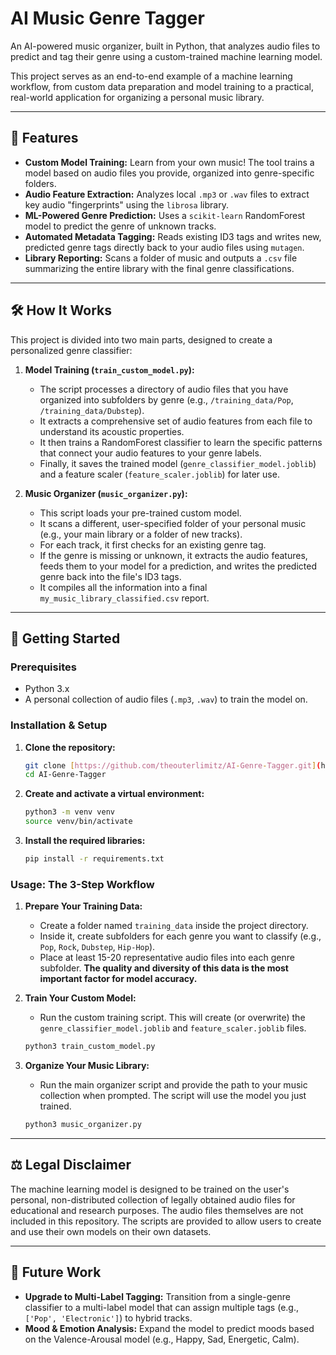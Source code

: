 # AI Music Genre Tagger

An AI-powered music organizer, built in Python, that analyzes audio files to predict and tag their genre using a custom-trained machine learning model.

This project serves as an end-to-end example of a machine learning workflow, from custom data preparation and model training to a practical, real-world application for organizing a personal music library.

---

## 🎵 Features

* **Custom Model Training:** Learn from your own music! The tool trains a model based on audio files you provide, organized into genre-specific folders.
* **Audio Feature Extraction:** Analyzes local `.mp3` or `.wav` files to extract key audio "fingerprints" using the `librosa` library.
* **ML-Powered Genre Prediction:** Uses a `scikit-learn` RandomForest model to predict the genre of unknown tracks.
* **Automated Metadata Tagging:** Reads existing ID3 tags and writes new, predicted genre tags directly back to your audio files using `mutagen`.
* **Library Reporting:** Scans a folder of music and outputs a `.csv` file summarizing the entire library with the final genre classifications.

---

## 🛠️ How It Works

This project is divided into two main parts, designed to create a personalized genre classifier:

1.  **Model Training (`train_custom_model.py`):**
    * The script processes a directory of audio files that you have organized into subfolders by genre (e.g., `/training_data/Pop`, `/training_data/Dubstep`).
    * It extracts a comprehensive set of audio features from each file to understand its acoustic properties.
    * It then trains a RandomForest classifier to learn the specific patterns that connect your audio features to your genre labels.
    * Finally, it saves the trained model (`genre_classifier_model.joblib`) and a feature scaler (`feature_scaler.joblib`) for later use.

2.  **Music Organizer (`music_organizer.py`):**
    * This script loads your pre-trained custom model.
    * It scans a different, user-specified folder of your personal music (e.g., your main library or a folder of new tracks).
    * For each track, it first checks for an existing genre tag.
    * If the genre is missing or unknown, it extracts the audio features, feeds them to your model for a prediction, and writes the predicted genre back into the file's ID3 tags.
    * It compiles all the information into a final `my_music_library_classified.csv` report.

---

## 🚀 Getting Started

### Prerequisites

* Python 3.x
* A personal collection of audio files (`.mp3`, `.wav`) to train the model on.

### Installation & Setup

1.  **Clone the repository:**
    ```bash
    git clone [https://github.com/theouterlimitz/AI-Genre-Tagger.git](https://github.com/theouterlimitz/AI-Genre-Tagger.git)
    cd AI-Genre-Tagger
    ```

2.  **Create and activate a virtual environment:**
    ```bash
    python3 -m venv venv
    source venv/bin/activate
    ```

3.  **Install the required libraries:**
    ```bash
    pip install -r requirements.txt
    ```

### Usage: The 3-Step Workflow

1.  **Prepare Your Training Data:**
    * Create a folder named `training_data` inside the project directory.
    * Inside it, create subfolders for each genre you want to classify (e.g., `Pop`, `Rock`, `Dubstep`, `Hip-Hop`).
    * Place at least 15-20 representative audio files into each genre subfolder. **The quality and diversity of this data is the most important factor for model accuracy.**

2.  **Train Your Custom Model:**
    * Run the custom training script. This will create (or overwrite) the `genre_classifier_model.joblib` and `feature_scaler.joblib` files.
    ```bash
    python3 train_custom_model.py
    ```

3.  **Organize Your Music Library:**
    * Run the main organizer script and provide the path to your music collection when prompted. The script will use the model you just trained.
    ```bash
    python3 music_organizer.py
    ```

---

## ⚖️ Legal Disclaimer

The machine learning model is designed to be trained on the user's personal, non-distributed collection of legally obtained audio files for educational and research purposes. The audio files themselves are not included in this repository. The scripts are provided to allow users to create and use their own models on their own datasets.

---

## 🔮 Future Work

* **Upgrade to Multi-Label Tagging:** Transition from a single-genre classifier to a multi-label model that can assign multiple tags (e.g., `['Pop', 'Electronic']`) to hybrid tracks.
* **Mood & Emotion Analysis:** Expand the model to predict moods based on the Valence-Arousal model (e.g., Happy, Sad, Energetic, Calm).
